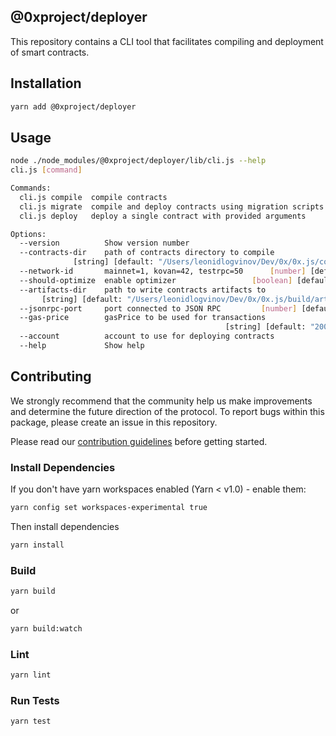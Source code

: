 ## @0xproject/deployer

This repository contains a CLI tool that facilitates compiling and deployment of smart contracts.

## Installation

```bash
yarn add @0xproject/deployer
```

## Usage

```bash
node ./node_modules/@0xproject/deployer/lib/cli.js --help
cli.js [command]

Commands:
  cli.js compile  compile contracts
  cli.js migrate  compile and deploy contracts using migration scripts
  cli.js deploy   deploy a single contract with provided arguments

Options:
  --version          Show version number                               [boolean]
  --contracts-dir    path of contracts directory to compile
              [string] [default: "/Users/leonidlogvinov/Dev/0x/0x.js/contracts"]
  --network-id       mainnet=1, kovan=42, testrpc=50      [number] [default: 50]
  --should-optimize  enable optimizer                 [boolean] [default: false]
  --artifacts-dir    path to write contracts artifacts to
       [string] [default: "/Users/leonidlogvinov/Dev/0x/0x.js/build/artifacts/"]
  --jsonrpc-port     port connected to JSON RPC         [number] [default: 8545]
  --gas-price        gasPrice to be used for transactions
                                                [string] [default: "2000000000"]
  --account          account to use for deploying contracts             [string]
  --help             Show help                                         [boolean]
```

## Contributing

We strongly recommend that the community help us make improvements and determine the future direction of the protocol. To report bugs within this package, please create an issue in this repository.

Please read our [contribution guidelines](../../CONTRIBUTING.md) before getting started.

### Install Dependencies

If you don't have yarn workspaces enabled (Yarn < v1.0) - enable them:

```bash
yarn config set workspaces-experimental true
```

Then install dependencies

```bash
yarn install
```

### Build

```bash
yarn build
```

or

```bash
yarn build:watch
```

### Lint

```bash
yarn lint
```

### Run Tests

```bash
yarn test
```
